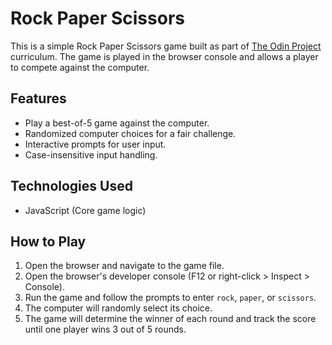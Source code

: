 # Rock Paper Scissors

This is a simple Rock Paper Scissors game built as part of [The Odin Project](https://www.theodinproject.com/lessons/foundations-rock-paper-scissors) curriculum. The game is played in the browser console and allows a player to compete against the computer.

## Features
- Play a best-of-5 game against the computer.
- Randomized computer choices for a fair challenge.
- Interactive prompts for user input.
- Case-insensitive input handling.

## Technologies Used
- JavaScript (Core game logic)

## How to Play
1. Open the browser and navigate to the game file.
2. Open the browser's developer console (F12 or right-click > Inspect > Console).
3. Run the game and follow the prompts to enter `rock`, `paper`, or `scissors`.
4. The computer will randomly select its choice.
5. The game will determine the winner of each round and track the score until one player wins 3 out of 5 rounds.